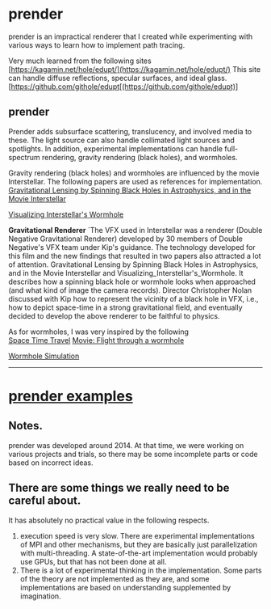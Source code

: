# prender

prender is an impractical renderer that I created while experimenting with various ways to learn how to implement path tracing.

Very much learned from the following sites
[https://kagamin.net/hole/edupt/](https://kagamin.net/hole/edupt/)
This site can handle diffuse reflections, specular surfaces, and ideal glass.
[https://github.com/githole/edupt[(https://github.com/githole/edupt)]


## prender
Prender adds subsurface scattering, translucency, and involved media to these.
The light source can also handle collimated light sources and spotlights.
In addition, experimental implementations can handle full-spectrum rendering, gravity rendering (black holes), and wormholes.

Gravity rendering (black holes) and wormholes are influenced by the movie Interstellar.
The following papers are used as references for implementation.  
[Gravitational Lensing by Spinning Black Holes in Astrophysics, and in the Movie Interstellar](https://arxiv.org/abs/1502.03808)  

[Visualizing Interstellar's Wormhole](https://arxiv.org/abs/1502.03809)

**Gravitational Renderer**  `The VFX used in Interstellar was a renderer (Double Negative Gravitational Renderer) developed by 30 members of Double Negative's VFX team under Kip's guidance.
 The technology developed for this film and the new findings that resulted in two papers also attracted a lot of attention.
 Gravitational Lensing by Spinning Black Holes in Astrophysics, and in the Movie Interstellar and Visualizing_Interstellar's_Wormhole.
 It describes how a spinning black hole or wormhole looks when approached (and what kind of image the camera records).
 Director Christopher Nolan discussed with Kip how to represent the vicinity of a black hole in VFX,
  i.e., how to depict space-time in a strong gravitational field, and eventually decided to develop the above renderer to be faithful to physics.

As for wormholes, I was very inspired by the following  
[Space Time Travel](https://www.spacetimetravel.org/wurmlochflug)
[Movie: Flight through a wormhole](https://www.youtube.com/watch?v=SZDOKtT_QZE)


[Wormhole Simulation](https://www.youtube.com/embed/SZDOKtT_QZE)

---
# **[prender examples](https://github.com/Sanaxen/prender/blob/main/example.md)**

## Notes.
prender was developed around 2014.
At that time, we were working on various projects and trials, so there may be some incomplete parts or code based on incorrect ideas.

## There are some things we really need to be careful about.  
It has absolutely no practical value in the following respects.
1. execution speed is very slow.
There are experimental implementations of MPI and other mechanisms, but they are basically just parallelization with multi-threading. A state-of-the-art implementation would probably use GPUs, but that has not been done at all.
2. There is a lot of experimental thinking in the implementation.
Some parts of the theory are not implemented as they are, and some implementations are based on understanding supplemented by imagination.